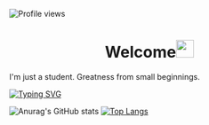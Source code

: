 ![Profile views](https://gpvc.arturio.dev/MYnimef)

<h1 align="center">Welcome<img src="https://github.com/blackcater/blackcater/raw/main/images/Hi.gif" height="32" width="32"/></h1>

I'm just a student.
Greatness from small beginnings.

[![Typing SVG](https://readme-typing-svg.herokuapp.com?color=%2336BCF7&lines=My+activity)](https://git.io/typing-svg)

![Anurag's GitHub stats](https://github-readme-stats.vercel.app/api?username=MYnimef&show_icons=true&theme=tokyonight)
[![Top Langs](https://github-readme-stats.vercel.app/api/top-langs/?username=MYnimef&layout=compact&theme=tokyonight)](https://github.com/anuraghazra/github-readme-stats)
